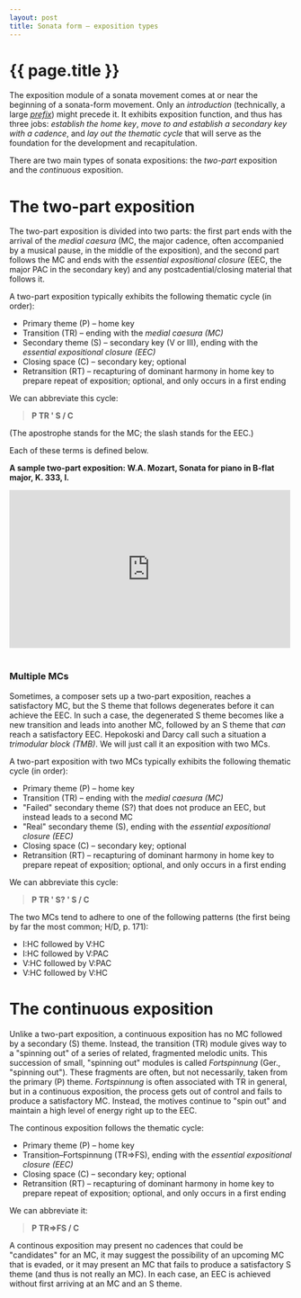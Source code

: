 ```yaml
---
layout: post
title: Sonata form – exposition types
---
```


{{ page.title }}
================

The exposition module of a sonata movement comes at or near the beginning of a sonata-form movement. Only an *introduction* (technically, a large [*prefix*](externalExpansions.html)) might precede it. It exhibits exposition function, and thus has three jobs: *establish the home key*, *move to and establish a secondary key with a cadence*, and *lay out the thematic cycle* that will serve as the foundation for the development and recapitulation.

There are two main types of sonata expositions: the *two-part* exposition and the *continuous* exposition.

# The two-part exposition #

The two-part exposition is divided into two parts: the first part ends with the arrival of the *medial caesura* (MC, the major cadence, often accompanied by a musical pause, in the middle of the exposition), and the second part follows the MC and ends with the *essential expositional closure* (EEC, the major PAC in the secondary key) and any postcadential/closing material that follows it.

A two-part exposition typically exhibits the following thematic cycle (in order):

* Primary theme (P) – home key  
* Transition (TR) – ending with the *medial caesura (MC)*  
* Secondary theme (S) – secondary key (V or III), ending with the *essential expositional closure (EEC)*  
* Closing space (C) – secondary key; optional  
* Retransition (RT) – recapturing of dominant harmony in home key to prepare repeat of exposition; optional, and only occurs in a first ending

We can abbreviate this cycle:

> **P TR ' S / C**

(The apostrophe stands for the MC; the slash stands for the EEC.)

Each of these terms is defined below.

**A sample two-part exposition: W.A. Mozart, Sonata for piano in B-flat major, K. 333, I.**
<iframe class="aligncenter" src="http://player.vimeo.com/video/53382539?badge=0" width="500" height="281" frameborder="0" webkitAllowFullScreen mozallowfullscreen allowFullScreen></iframe>
<div style="text-align: center"></div><br/>

### Multiple MCs ###

Sometimes, a composer sets up a two-part exposition, reaches a satisfactory MC, but the S theme that follows degenerates before it can achieve the EEC. In such a case, the degenerated S theme becomes like a new transition and leads into another MC, followed by an S theme that *can* reach a satisfactory EEC. Hepokoski and Darcy call such a situation a *trimodular block (TMB)*. We will just call it an exposition with two MCs.

A two-part exposition with two MCs typically exhibits the following thematic cycle (in order):

* Primary theme (P) – home key  
* Transition (TR) – ending with the *medial caesura (MC)*  
* "Failed" secondary theme (S?) that does not produce an EEC, but instead leads to a second MC    
* "Real" secondary theme (S), ending with the *essential expositional closure (EEC)*  
* Closing space (C) – secondary key; optional  
* Retransition (RT) – recapturing of dominant harmony in home key to prepare repeat of exposition; optional, and only occurs in a first ending

We can abbreviate this cycle:

> **P TR ' S? ' S / C**

The two MCs tend to adhere to one of the following patterns (the first being by far the most common; H/D, p. 171):

* I:HC followed by V:HC  
* I:HC followed by V:PAC  
* V:HC followed by V:PAC  
* V:HC followed by V:HC


# The continuous exposition #

Unlike a two-part exposition, a continuous exposition has no MC followed by a secondary (S) theme. Instead, the transition (TR) module gives way to a "spinning out" of a series of related, fragmented melodic units. This succession of small, "spinning out" modules is called *Fortspinnung* (Ger., "spinning out"). These fragments are often, but not necessarily, taken from the primary (P) theme. *Fortspinnung* is often associated with TR in general, but in a continuous exposition, the process gets out of control and fails to produce a satisfactory MC. Instead, the motives continue to "spin out" and maintain a high level of energy right up to the EEC. 

The continous exposition follows the thematic cycle:

* Primary theme (P) – home key  
* Transition–Fortspinnung (TR=>FS), ending with the *essential expositional closure (EEC)*  
* Closing space (C) – secondary key; optional  
* Retransition (RT) – recapturing of dominant harmony in home key to prepare repeat of exposition; optional, and only occurs in a first ending

We can abbreviate it:

> **P TR=>FS / C**

A continous exposition may present no cadences that could be "candidates" for an MC, it may suggest the possibility of an upcoming MC that is evaded, or it may present an MC that fails to produce a satisfactory S theme (and thus is not really an MC). In each case, an EEC is achieved without first arriving at an MC and an S theme.

